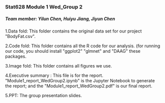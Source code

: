 ### Stat628 Module 1 Wed_Group 2

##### Team member: Yilun Chen, Huiyu Jiang, Jiyun Chen

1.Data fold: This folder contains the original data set for our project "BodyFat.csv".

2.Code fold: This folder contains all the R code for our analysis. (for running our code, you should install "ggplot2" "glmnet" and "DAAG" these packages.

3.Image fold: This folder contains all figures we use.

4.Executive summary : This file is for the report. "Module1_report_WedGroup2.ipynb" is the Jupyter Notebook to generate the report; and the "Module1_report_WedGroup2.pdf" is our final report.

5.PPT: The group presentation slides.

